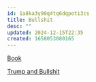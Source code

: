 ```yaml
---
id: 1a8ka3y90q4tq6dqpoti3cs
title: Bullshit
desc: ""
updated: 2024-12-15T22:35
created: 1658053080165
---
```


[Book](https://www.amazon.de/-/en/Harry-G-Frankfurt/dp/0691122946/ref=sr_1_1?crid=1W2GS4ORSTLVA&keywords=auf+bullshit&qid=1658053117&sprefix=statistical+%2Caps%2C292&sr=8-1)


[Trump and Bullshit](https://www.youtube.com/watch?v=WlkIpfc75s0)